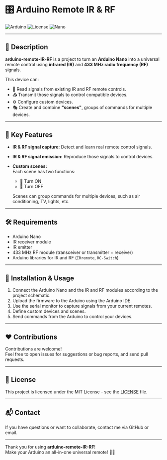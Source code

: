 # 🎛️ Arduino Remote IR & RF

![Arduino](https://img.shields.io/badge/Platform-Arduino-blue)
![License](https://img.shields.io/badge/License-MIT-green)
![Nano](https://img.shields.io/badge/Board-Nano-orange)

---

## 📖 Description

**arduino-remote-IR-RF** is a project to turn an **Arduino Nano** into a universal remote control using **infrared (IR)** and **433 MHz radio frequency (RF)** signals.

This device can:

- 📡 Read signals from existing IR and RF remote controls.  
- 📤 Transmit those signals to control compatible devices.  
- ⚙️ Configure custom devices.  
- 🎭 Create and combine **"scenes"**, groups of commands for multiple devices.

---

## 🎯 Key Features

- **IR & RF signal capture:** Detect and learn real remote control signals.  
- **IR & RF signal emission:** Reproduce those signals to control devices.  
- **Custom scenes:**  
  Each scene has two functions:  
  - 🔆 Turn ON  
  - 🌙 Turn OFF  
  
  Scenes can group commands for multiple devices, such as air conditioning, TV, lights, etc.

---

## 🛠️ Requirements

- Arduino Nano  
- IR receiver module  
- IR emitter  
- 433 MHz RF module (transceiver or transmitter + receiver)  
- Arduino libraries for IR and RF (`IRremote`, `RC-Switch`)

---

## 🚀 Installation & Usage

1. Connect the Arduino Nano and the IR and RF modules according to the project schematic.  
2. Upload the firmware to the Arduino using the Arduino IDE.  
3. Use the serial monitor to capture signals from your current remotes.  
4. Define custom devices and scenes.  
5. Send commands from the Arduino to control your devices.

---

## ❤️ Contributions

Contributions are welcome!  
Feel free to open issues for suggestions or bug reports, and send pull requests.

---

## 📄 License

This project is licensed under the MIT License - see the [LICENSE](LICENSE) file.

---

## 📬 Contact

If you have questions or want to collaborate, contact me via GitHub or email.

---

Thank you for using **arduino-remote-IR-RF**!  
Make your Arduino an all-in-one universal remote! 🚀✨
